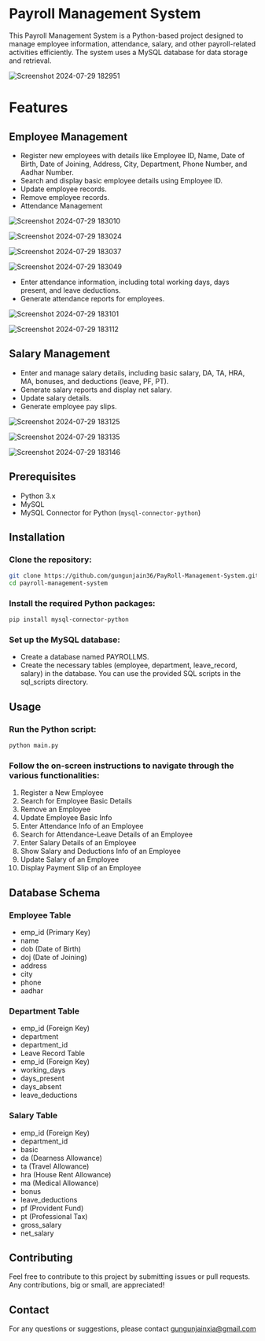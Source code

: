 # Payroll Management System
This Payroll Management System is a Python-based project designed to manage employee information, attendance, salary, and other payroll-related activities efficiently. The system uses a MySQL database for data storage and retrieval.

  ![Screenshot 2024-07-29 182951](https://github.com/user-attachments/assets/be95a591-6181-4c44-88ba-3eba71f95ae7)


# Features
## __Employee Management__

- Register new employees with details like Employee ID, Name, Date of Birth, Date of Joining, Address, City, Department, Phone Number, and Aadhar Number.
- Search and display basic employee details using Employee ID.
- Update employee records.
- Remove employee records.
- Attendance Management

![Screenshot 2024-07-29 183010](https://github.com/user-attachments/assets/28079211-ed25-472a-81da-51ff3009f9ba)

![Screenshot 2024-07-29 183024](https://github.com/user-attachments/assets/0718b806-2296-48e8-a8ec-6ad57f0c6310)

![Screenshot 2024-07-29 183037](https://github.com/user-attachments/assets/6a888313-4c37-4b90-8815-a7eb0e6c8a1e)

![Screenshot 2024-07-29 183049](https://github.com/user-attachments/assets/536452fa-a225-42ab-b348-68ac781d54c3)

- Enter attendance information, including total working days, days present, and leave deductions.
- Generate attendance reports for employees.
  
![Screenshot 2024-07-29 183101](https://github.com/user-attachments/assets/d2f4ba04-3a6f-4293-8590-c36afe2182aa)

![Screenshot 2024-07-29 183112](https://github.com/user-attachments/assets/98aaeb4c-ee5a-4d7d-957d-94067434b35d)

## Salary Management

- Enter and manage salary details, including basic salary, DA, TA, HRA, MA, bonuses, and deductions (leave, PF, PT).
- Generate salary reports and display net salary.
- Update salary details.
- Generate employee pay slips.

![Screenshot 2024-07-29 183125](https://github.com/user-attachments/assets/81800bbf-c1d8-4865-88f2-01338fdb6b29)

![Screenshot 2024-07-29 183135](https://github.com/user-attachments/assets/737893fc-3f4d-4370-8bda-0d654d5ef5e3)

![Screenshot 2024-07-29 183146](https://github.com/user-attachments/assets/fef1ae94-45fd-4b71-8888-d4486c0c559d)



## Prerequisites
- Python 3.x
- MySQL
- MySQL Connector for Python (`mysql-connector-python`)

## Installation

### Clone the repository:

```bash
git clone https://github.com/gungunjain36/PayRoll-Management-System.git
cd payroll-management-system
```
### Install the required Python packages:

```bash
pip install mysql-connector-python
```
### Set up the MySQL database:

- Create a database named PAYROLLMS.
- Create the necessary tables (employee, department, leave_record, salary) in the database. You can use the provided SQL scripts in the sql_scripts directory.
## Usage

### Run the Python script:
```bash
python main.py
```

### Follow the on-screen instructions to navigate through the various functionalities:

1. Register a New Employee
2. Search for Employee Basic Details
3. Remove an Employee
4. Update Employee Basic Info
5. Enter Attendance Info of an Employee
6. Search for Attendance-Leave Details of an Employee
7. Enter Salary Details of an Employee
8. Show Salary and Deductions Info of an Employee
9. Update Salary of an Employee
10. Display Payment Slip of an Employee

## Database Schema

### Employee Table
- emp_id (Primary Key)
- name
- dob (Date of Birth)
- doj (Date of Joining)
- address
- city
- phone
- aadhar
  
### Department Table
- emp_id (Foreign Key)
- department
- department_id
- Leave Record Table
- emp_id (Foreign Key)
- working_days
- days_present
- days_absent
- leave_deductions
  
### Salary Table
- emp_id (Foreign Key)
- department_id
- basic
- da (Dearness Allowance)
- ta (Travel Allowance)
- hra (House Rent Allowance)
- ma (Medical Allowance)
- bonus
- leave_deductions
- pf (Provident Fund)
- pt (Professional Tax)
- gross_salary
- net_salary
  
## Contributing
Feel free to contribute to this project by submitting issues or pull requests. Any contributions, big or small, are appreciated!

## Contact
For any questions or suggestions, please contact gungunjainxia@gmail.com
